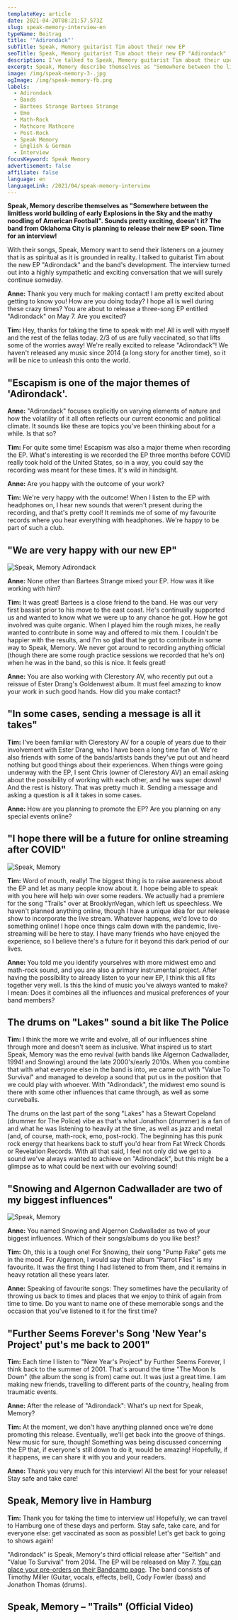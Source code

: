 ```yaml
---
templateKey: article
date: 2021-04-20T08:21:57.573Z
slug: speak-memory-interview-en
typeName: Beitrag
title: '"Adirondack"'
subTitle: Speak, Memory guitarist Tim about their new EP
seoTitle: Speak, Memory guitarist Tim about their new EP "Adirondack"
description: I've talked to Speak, Memory guitarist Tim about their upcoming album "Adirondack" and the band's history. The band from Oklahoma City is planning to release it early this May.
excerpt: Speak, Memory describe themselves as "Somewhere between the limitless world building of early Explosions in the Sky and the mathy noodling of American Football". Sounds pretty exciting, doesn't it? The band from Oklahoma City is planning to release their new EP soon. Time for an interview!
image: /img/speak-memory-3-.jpg
ogImage: /img/speak-memory-fb.png
labels:
  - Adirondack
  - Bands
  - Bartees Strange Bartees Strange
  - Emo
  - Math-Rock
  - Mathcore Mathcore
  - Post-Rock
  - Speak Memory
  - English & German
  - Interview
focusKeyword: Speak Memory
advertisement: false
affiliate: false
language: en
languageLink: /2021/04/speak-memory-interview
---
```


**Speak, Memory describe themselves as "Somewhere between the limitless world building of early Explosions in the Sky and the mathy noodling of American Football". Sounds pretty exciting, doesn't it? The band from Oklahoma City is planning to release their new EP soon. Time for an interview!**

With their songs, Speak, Memory want to send their listeners on a journey that is as spiritual as it is grounded in reality. I talked to guitarist Tim about the new EP "Adirondack" and the band's development. The interview turned out into a highly sympathetic and exciting conversation that we will surely continue someday.

**Anne:** Thank you very much for making contact! I am pretty excited about getting to know you! How are you doing today? I hope all is well during these crazy times? You are about to release a three-song EP entitled "Adirondack" on May 7. Are you excited?

**Tim:** Hey, thanks for taking the time to speak with me! All is well with myself and the rest of the fellas today. 2/3 of us are fully vaccinated, so that lifts some of the worries away! We're really excited to release "Adirondack"! We haven't released any music since 2014 (a long story for another time), so it will be nice to unleash this onto the world.

## "Escapism is one of the major themes of 'Adirondack'.

**Anne:** "Adirondack" focuses explicitly on varying elements of nature and how the volatility of it all often reflects our current economic and political climate. It sounds like these are topics you've been thinking about for a while. Is that so?

**Tim:** For quite some time! Escapism was also a major theme when recording the EP. What's interesting is we recorded the EP three months before COVID really took hold of the United States, so in a way, you could say the recording was meant for these times. It's wild in hindsight.

**Anne:** Are you happy with the outcome of your work?

**Tim:** We're very happy with the outcome! When I listen to the EP with headphones on, I hear new sounds that weren't present during the recording, and that's pretty cool! It reminds me of some of my favourite records where you hear everything with headphones. We're happy to be part of such a club.

## "We are very happy with our new EP"

![Speak, Memory Adirondack](/img/speak-memory-adirondack.jpeg 'Speak, Memory – "Adirondack"')

**Anne:** None other than Bartees Strange mixed your EP. How was it like working with him?

**Tim:** It was great! Bartees is a close friend to the band. He was our very first bassist prior to his move to the east coast. He's continually supported us and wanted to know what we were up to any chance he got. How he got involved was quite organic. When I played him the rough mixes, he really wanted to contribute in some way and offered to mix them. I couldn't be happier with the results, and I'm so glad that he got to contribute in some way to Speak, Memory. We never got around to recording anything official (though there are some rough practice sessions we recorded that he's on) when he was in the band, so this is nice. It feels great!

**Anne:** You are also working with Clerestory AV, who recently put out a reissue of Ester Drang's Goldenwest album. It must feel amazing to know your work in such good hands. How did you make contact?

## "In some cases, sending a message is all it takes"

**Tim:** I've been familiar with Clerestory AV for a couple of years due to their involvement with Ester Drang, who I have been a long time fan of. We're also friends with some of the bands/artists bands they've put out and heard nothing but good things about their experiences. When things were going underway with the EP, I sent Chris (owner of Clerestory AV) an email asking about the possibility of working with each other, and he was super down! And the rest is history. That was pretty much it. Sending a message and asking a question is all it takes in some cases.

**Anne:** How are you planning to promote the EP? Are you planning on any special events online?

## "I hope there will be a future for online streaming after COVID"

![Speak, Memory](/img/speak-memory-2-.jpg 'Speak, Memory')

**Tim:** Word of mouth, really! The biggest thing is to raise awareness about the EP and let as many people know about it. I hope being able to speak with you here will help win over some readers. We actually had a premiere for the song "Trails" over at BrooklynVegan, which left us speechless. We haven't planned anything online, though I have a unique idea for our release show to incorporate the live stream. Whatever happens, we'd love to do something online! I hope once things calm down with the pandemic, live-streaming will be here to stay. I have many friends who have enjoyed the experience, so I believe there's a future for it beyond this dark period of our lives.

**Anne:** You told me you identify yourselves with more midwest emo and math-rock sound, and you are also a primary instrumental project. After having the possibility to already listen to your new EP, I think this all fits together very well. Is this the kind of music you've always wanted to make? I mean: Does it combines all the influences and musical preferences of your band members?

## The drums on "Lakes" sound a bit like The Police

**Tim:** I think the more we write and evolve, all of our influences shine through more and doesn't seem as inclusive. What inspired us to start Speak, Memory was the emo revival (with bands like Algernon Cadwallader, 1994! and Snowing) around the late 2000's/early 2010s. When you combine that with what everyone else in the band is into, we came out with "Value To Survival" and managed to develop a sound that put us in the position that we could play with whoever. With "Adirondack", the midwest emo sound is there with some other influences that came through, as well as some curveballs.

The drums on the last part of the song "Lakes" has a Stewart Copeland (drummer for The Police) vibe as that's what Jonathon (drummer) is a fan of and what he was listening to heavily at the time, as well as jazz and metal (and, of course, math-rock, emo, post-rock). The beginning has this punk rock energy that hearkens back to stuff you'd hear from Fat Wreck Chords or Revelation Records. With all that said, I feel not only did we get to a sound we've always wanted to achieve on "Adirondack", but this might be a glimpse as to what could be next with our evolving sound!

## "Snowing and Algernon Cadwallader are two of my biggest influences"

![Speak, Memory](/img/138300263_4276295189054340_8715602421430894793_n.jpeg 'Speak, Memory')

**Anne:** You named Snowing and Algernon Cadwallader as two of your biggest influences. Which of their songs/albums do you like best?

**Tim:** Oh, this is a tough one! For Snowing, their song "Pump Fake" gets me in the mood. For Algernon, I would say their album "Parrot Flies" is my favourite. It was the first thing I had listened to from them, and it remains in heavy rotation all these years later.

**Anne:** Speaking of favourite songs: They sometimes have the peculiarity of throwing us back to times and places that we enjoy to think of again from time to time. Do you want to name one of these memorable songs and the occasion that you've listened to it for the first time?

## "Further Seems Forever's Song 'New Year's Project' put's me back to 2001"

**Tim:** Each time I listen to "New Year's Project" by Further Seems Forever, I think back to the summer of 2001. That's around the time "The Moon Is Down" (the album the song is from) came out. It was just a great time. I am making new friends, travelling to different parts of the country, healing from traumatic events.

**Anne:** After the release of "Adirondack": What's up next for Speak, Memory?

**Tim:** At the moment, we don't have anything planned once we're done promoting this release. Eventually, we'll get back into the groove of things. New music for sure, though! Something was being discussed concerning the EP that, if everyone's still down to do it, would be amazing! Hopefully, if it happens, we can share it with you and your readers.

**Anne:** Thank you very much for this interview! All the best for your release! Stay safe and take care!

## Speak, Memory live in Hamburg

**Tim:** Thank you for taking the time to interview us! Hopefully, we can travel to Hamburg one of these days and perform. Stay safe, take care, and for everyone else: get vaccinated as soon as possible! Let's get back to going to shows again!

"Adirondack" is Speak, Memory's third official release after "Selfish" and "Value To Survival" from 2014. The EP will be released on May 7. [You can place your pre-orders on their Bandcamp page](https://speakmemoryok.bandcamp.com/album/adirondack). The band consists of Timothy Miller (Guitar, vocals, effects, bell), Cody Fowler (bass) and Jonathon Thomas (drums).

## Speak, Memory – "Trails" (Official Video)

<YouTube id="0gpwi4JhD20" />
